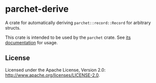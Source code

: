 <!---
  Licensed to the Apache Software Foundation (ASF) under one
  or more contributor license agreements.  See the NOTICE file
  distributed with this work for additional information
  regarding copyright ownership.  The ASF licenses this file
  to you under the Apache License, Version 2.0 (the
  "License"); you may not use this file except in compliance
  with the License.  You may obtain a copy of the License at

    http://www.apache.org/licenses/LICENSE-2.0

  Unless required by applicable law or agreed to in writing,
  software distributed under the License is distributed on an
  "AS IS" BASIS, WITHOUT WARRANTIES OR CONDITIONS OF ANY
  KIND, either express or implied.  See the License for the
  specific language governing permissions and limitations
  under the License.
-->

# parchet-derive

A crate for automatically deriving `parchet::record::Record` for arbitrary structs.

This crate is intended to be used by the `parchet` crate. See [its documentation](https://docs.rs/parchet) for usage.

## License
Licensed under the Apache License, Version 2.0: http://www.apache.org/licenses/LICENSE-2.0.
